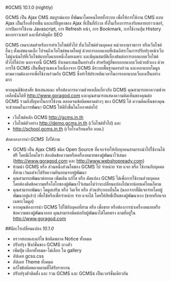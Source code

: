 #GCMS 10.1.0 (nightly)

GCMS เป็น Ajax CMS สมบูรณ์แบบ ที่พัฒนาโดยคนไทยทั้งระบบ เพื่อให้การใช้งาน CMS แบบ Ajax เป็นเรื่องที่ง่ายขึ้น และแก้ปัญหาของ Ajax ที่เป็นที่กังวล ทั้งในเรื่องการรองรับหลายบราวเซอร์, การปิดการใช้งาน Javascript, การ Refresh หน้า, การ Bookmark, การใช้งานปุ่ม History ของบราวเซอร์ และที่สำคัญคือ SEO

GCMS เหมาะสมสำหรับการทำเว็บไซต์ทั่วไป ทั้งเว็บไซต์ส่วนบุคคล หน่วยงานราชการ หรือเว็บไซต์อื่นๆ ตั้งแต่ขนาดเล็ก ไปจนถึงเว็บไซต์ขนาดใหญ่ ด้วยการออกแบบที่เน้นอิสระในการปรับปรุงหน้าเว็บ ไม่มุ่งเน้นไปที่เว็บไซต์แบบใดแบบหนึ่งโดยเฉพาะ และมีคุณสมบัติเบื้องต้นต่อการออกแบบเว็บไซต์ทั่วไปได้ง่าย นอกจากนี้ GCMS ยังเหมาะสมเป็นอย่างยิ่ง สำหรับผู้ที่ชอบออกแบบเว็บด้วยตัวเอง ด้วยการใช้ GCMS เป็นพื้นฐานของเว็บเนื่องจาก GCMS มีระบบพื้นฐานครบถ้วน และออกแบบโมดูลตามความต้องการเพื่อใช้งานร่วมกับ GCMS ซึ่งทำให้ประหยัดเวลาในการออกแบบเว็บลงเป็นอย่างมาก

หากคุณมีข้อสงสัย ข้อเสนอแนะ หรือต้องการความช่วยเหลือเกี่ยวกับ GCMS คุณสามารถหาความช่วยเหลือนั้นได้ที่ http://www.goragod.com และคุณสามารถแสดงความคิดเห็นของคุณต่อ GCMS รวมถึงปัญหาในการใช้งาน ตลอดจนข้อผิดพลาดต่างๆ ของ GCMS ได้ ความคิดเห็นของคุณจะช่วยผมในการพัฒนา GCMS ให้ดียิ่งขึ้นในโอกาศต่อไป

* เว็บไซต์หลัก GCMS http://gcms.in.th
* เว็บไซต์ตัวอย่าง http://demo.gcms.in.th (เว็บไซต์ทั่วไป) และ
* http://school.gcms.in.th (เว็บโรงเรียนหรือ อบต.)

*ข้อตกลงการนำ GCMS ไปใช้งาน*
* GCMS เป็น Ajax CMS ชนิด Open Source ที่แจกจ่ายให้กับทุกคนสามารถนำไปใช้งานได้ ฟรี โดยมีเงื่อนไขว่า ต้องติดข้อความหรือเครื่องหมายของผู้พัฒนาไว้เสมอ (http://www.goragod.com และ http://www.webshopready.com)
* ห้ามนำ GCMS หรือ ส่วนหนึ่งส่วนใดของ GCMS ไป จำหน่าย จ่าย แจก หรือ ใช้งานกับบุคคลที่สาม เว้นแต่จะได้รับความยินยอมจากผู้พัฒนา
* คุณสามารถพัฒนาต่อยอด เพิ่มเติม แก้ไข หรือ ดัดแปลง GCMS ได้เพื่อการใช้งานส่วนบุคคล โดยต้องติดข้อความหรือโลโกของผู้พัฒนาไว้เสมอไม่ว่าจะเปลี่ยนแปลงไปมากน้อยแค่ไหนก็ตาม
* คุณสามารถพัฒนา โมดูลเสริม หรือ วิดเจ็ท หรือ ส่วนประกอบอื่นใด (นอกจากที่มีแจกจ่ายโดยผู้พัฒนาอยู่แล้ว) เพื่อใช้หรือเพื่อจำหน่าย จ่าย แจกได้ โดยให้สิทธิ์เป็นของผู้พัฒนาเอง (ขายหรือแจกเฉพาะโมดูล)
* หากคุณต้องการนำ GCMS ไปใช้กับบุคลที่สาม หรือ เพื่อขาย หรือต้องการนำเครื่องหมายหรือข้อความของผู้พัฒนาออก คุณสามารถติดต่อกับผู้พัฒนาได้โดยตรง ตามที่อยู่ใน http://www.goragod.com

##มีอะไรเปลี่ยนแปลง
*10.1.0*
* ตรวจสอบและแก้ไข ข้อผิดพลาด Notice ทั้งหมด
* ปรับปรุง ฟังก์ชั่นของ GCMS บางตัว
* เพิ่มปุ่ม เลือกทั้งหมด-ไม่เลือก ใน gallery
* อัปเดท gcss.css
* อัปเดท Theme ทั้งหมด
* แก้ไขข้อผิดพลาดตามที่ได้รับรายงาน
* ปรับปรุงตัวติดตั้ง และ รวม GCMS และ GCMSs เป็นเวอร์ชั่นเดียวกัน
